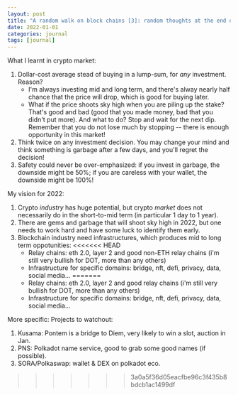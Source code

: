 ```yaml
---
layout: post
title: "A random walk on block chains [3]: random thoughts at the end of 2021"
date: 2022-01-01
categories: journal
tags: [journal]
---
```


What I learnt in crypto market:
1. Dollar-cost average stead of buying in a lump-sum, for *any* investment. Reason?
    - I'm always investing mid and long term, and there's alway nearly half chance that the price will drop, which is good for buying later.
    - What if the price shoots sky high when you are piling up the stake? That's good and bad (good that you made money, bad that you didn't put more). And what to do? Stop and wait for the next dip. Remember that you do not lose much by stopping -- there is enough opportunity in this market!
2. Think twice on any investment decision. You may change your mind and think something is garbage after a few days, and you'll regret the decision!
3. Safety could never be over-emphasized: if you invest in garbage, the downside might be 50%; if you are careless with your wallet, the downside might be 100%!

My vision for 2022:
1. Crypto *industry* has huge potential, but crypto *market* does not necessarily do in the short-to-mid term (in particular 1 day to 1 year).
2. There are gems and garbage that will shoot sky high in 2022, but one needs to work hard and have some luck to identify them early.
3. Blockchain industry need infrastructures, which produces mid to long term oppotunities:
<<<<<<< HEAD
    - Relay chains: eth 2.0, layer 2 and good non-ETH relay chains (i'm still very bullish for DOT, more than any others)
    - Infrastructure for specific domains: bridge, nft, defi, privacy, data, social media...
=======
    - Relay chains: eth 2.0, layer 2 and good relay chains (i'm still very bullish for DOT, more than any others)
    - Infrastructure for specific domains: bridge, nft, defi, privacy, data, social media...

More specific:
Projects to watchout:
1. Kusama: Pontem is a bridge to Diem, very likely to win a slot, auction in Jan.
2. PNS: Polkadot name service, good to grab some good names (if possible).
3. SORA/Polkaswap: wallet & DEX on polkadot eco.
>>>>>>> 3a0a5f36d05eacfbe96c3f435b8bdcb1ac1499df
